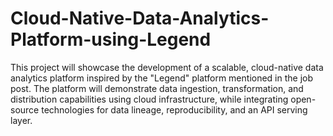 # Cloud-Native-Data-Analytics-Platform-using-Legend
This project will showcase the development of a scalable, cloud-native data analytics platform inspired by the "Legend" platform mentioned in the job post. The platform will demonstrate data ingestion, transformation, and distribution capabilities using cloud infrastructure, while integrating open-source technologies for data lineage, reproducibility, and an API serving layer.
